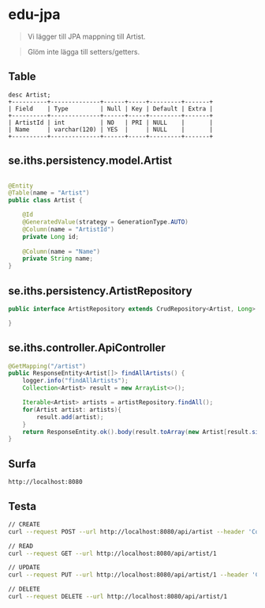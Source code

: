 # edu-jpa

> Vi lägger till JPA mappning till Artist.

> Glöm inte lägga till setters/getters.

## Table

```
desc Artist;
+----------+--------------+------+-----+---------+-------+
| Field    | Type         | Null | Key | Default | Extra |
+----------+--------------+------+-----+---------+-------+
| ArtistId | int          | NO   | PRI | NULL    |       |
| Name     | varchar(120) | YES  |     | NULL    |       |
+----------+--------------+------+-----+---------+-------+
```

## se.iths.persistency.model.Artist

```java

@Entity
@Table(name = "Artist")
public class Artist {

    @Id
    @GeneratedValue(strategy = GenerationType.AUTO)
    @Column(name = "ArtistId")
    private Long id;
    
    @Column(name = "Name")
    private String name;
}
```

## se.iths.persistency.ArtistRepository

```java
public interface ArtistRepository extends CrudRepository<Artist, Long> {

}
```

## se.iths.controller.ApiController

```java
@GetMapping("/artist")
public ResponseEntity<Artist[]> findAllArtists() {
    logger.info("findAllArtists");
    Collection<Artist> result = new ArrayList<>();

    Iterable<Artist> artists = artistRepository.findAll();
    for(Artist artist: artists){
        result.add(artist);
    }
    return ResponseEntity.ok().body(result.toArray(new Artist[result.size()]));
}
```

## Surfa

```
http://localhost:8080
```

## Testa

```bash
// CREATE
curl --request POST --url http://localhost:8080/api/artist --header 'Content-Type: application/json' --data '{"id": "1", "name": "Nisse"}'

// READ
curl --request GET --url http://localhost:8080/api/artist/1

// UPDATE
curl --request PUT --url http://localhost:8080/api/artist/1 --header 'Content-Type: application/json' --data '{"id": "1","name": "Nisse"}'

// DELETE
curl --request DELETE --url http://localhost:8080/api/artist/1
```
